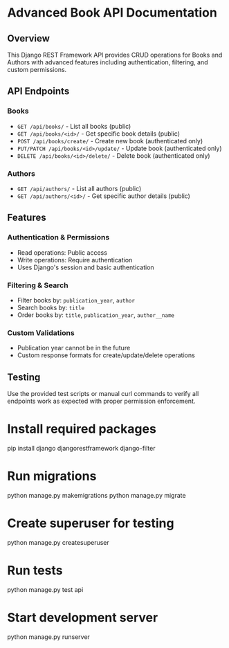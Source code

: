 # Advanced Book API Documentation

## Overview
This Django REST Framework API provides CRUD operations for Books and Authors with advanced features including authentication, filtering, and custom permissions.

## API Endpoints

### Books
- `GET /api/books/` - List all books (public)
- `GET /api/books/<id>/` - Get specific book details (public)
- `POST /api/books/create/` - Create new book (authenticated only)
- `PUT/PATCH /api/books/<id>/update/` - Update book (authenticated only)
- `DELETE /api/books/<id>/delete/` - Delete book (authenticated only)

### Authors
- `GET /api/authors/` - List all authors (public)
- `GET /api/authors/<id>/` - Get specific author details (public)

## Features

### Authentication & Permissions
- Read operations: Public access
- Write operations: Require authentication
- Uses Django's session and basic authentication

### Filtering & Search
- Filter books by: `publication_year`, `author`
- Search books by: `title`
- Order books by: `title`, `publication_year`, `author__name`

### Custom Validations
- Publication year cannot be in the future
- Custom response formats for create/update/delete operations

## Testing
Use the provided test scripts or manual curl commands to verify all endpoints work as expected with proper permission enforcement.
# Install required packages
pip install django djangorestframework django-filter

# Run migrations
python manage.py makemigrations
python manage.py migrate

# Create superuser for testing
python manage.py createsuperuser

# Run tests
python manage.py test api

# Start development server
python manage.py runserver